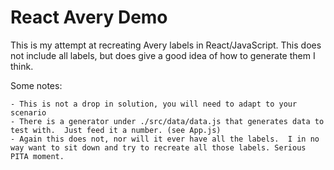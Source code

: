 # React Avery Demo

This is my attempt at recreating Avery labels in React/JavaScript. This does not include all labels, but does give a good idea of how to generate them I think.

Some notes:

    - This is not a drop in solution, you will need to adapt to your scenario
    - There is a generator under ./src/data/data.js that generates data to test with.  Just feed it a number. (see App.js)
    - Again this does not, nor will it ever have all the labels.  I in no way want to sit down and try to recreate all those labels. Serious PITA moment.
